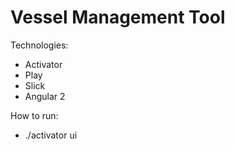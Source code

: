 # Vessel Management Tool

Technologies:
- Activator
- Play
- Slick
- Angular 2

How to run:
- ./activator ui
